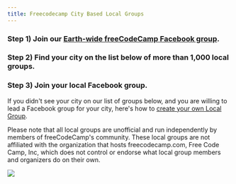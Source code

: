 ```yaml
---
title: Freecodecamp City Based Local Groups
---
```

### Step 1) Join our <a href='https://www.facebook.com/groups/freeCodeCampEarth/' target='_blank' rel='nofollow'>Earth-wide freeCodeCamp Facebook group</a>.

### Step 2) Find your city on the list below of more than 1,000 local groups.

### Step 3) Join your local Facebook group.

If you didn't see your city on our list of groups below, and you are willing to lead a Facebook group for your city, here's how to <a href='http://forum.freecodecamp.com/t/how-to-create-a-local-group-for-your-city/19532' target='_blank' rel='nofollow'>create your own Local Group</a>.

Please note that all local groups are unofficial and run independently by members of freeCodeCamp's community. These local groups are not affiliated with the organization that hosts freecodecamp.com, Free Code Camp, Inc, which does not control or endorse what local group members and organizers do on their own.

![](//discourse-user-assets.s3.amazonaws.com/original/3X/0/a/0aff361f8a6995c5d5c24e05f34e16347bd738e4.png)